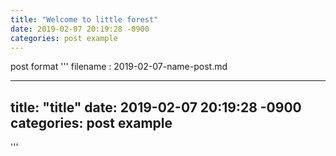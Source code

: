 ```yaml
---
title: "Welcome to little forest"
date: 2019-02-07 20:19:28 -0900
categories: post example
---
```


post format
'''
filename : 2019-02-07-name-post.md

---
title: "title"
date: 2019-02-07 20:19:28 -0900
categories: post example
---
'''
